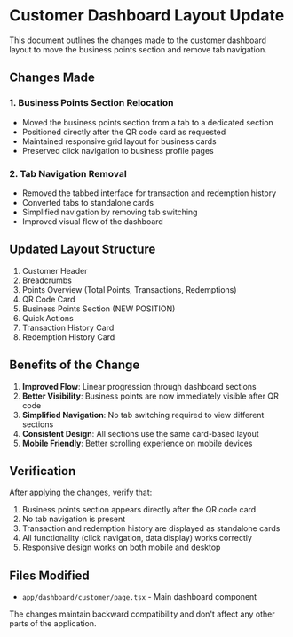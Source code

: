 # Customer Dashboard Layout Update

This document outlines the changes made to the customer dashboard layout to move the business points section and remove tab navigation.

## Changes Made

### 1. Business Points Section Relocation
- Moved the business points section from a tab to a dedicated section
- Positioned directly after the QR code card as requested
- Maintained responsive grid layout for business cards
- Preserved click navigation to business profile pages

### 2. Tab Navigation Removal
- Removed the tabbed interface for transaction and redemption history
- Converted tabs to standalone cards
- Simplified navigation by removing tab switching
- Improved visual flow of the dashboard

## Updated Layout Structure

1. Customer Header
2. Breadcrumbs
3. Points Overview (Total Points, Transactions, Redemptions)
4. QR Code Card
5. Business Points Section (NEW POSITION)
6. Quick Actions
7. Transaction History Card
8. Redemption History Card

## Benefits of the Change

1. **Improved Flow**: Linear progression through dashboard sections
2. **Better Visibility**: Business points are now immediately visible after QR code
3. **Simplified Navigation**: No tab switching required to view different sections
4. **Consistent Design**: All sections use the same card-based layout
5. **Mobile Friendly**: Better scrolling experience on mobile devices

## Verification

After applying the changes, verify that:

1. Business points section appears directly after the QR code card
2. No tab navigation is present
3. Transaction and redemption history are displayed as standalone cards
4. All functionality (click navigation, data display) works correctly
5. Responsive design works on both mobile and desktop

## Files Modified

- `app/dashboard/customer/page.tsx` - Main dashboard component

The changes maintain backward compatibility and don't affect any other parts of the application.